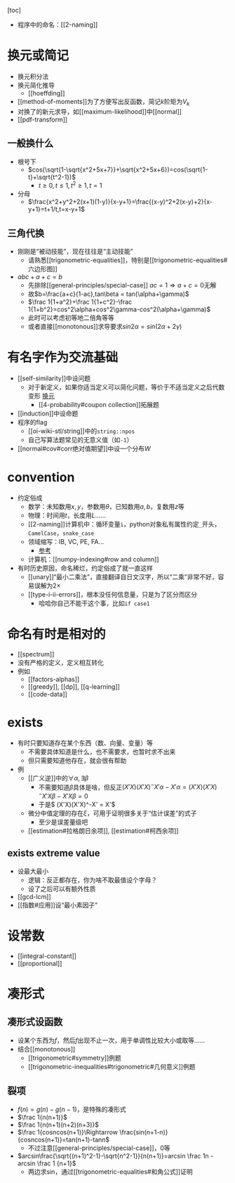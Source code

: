 [toc]
- 程序中的命名：[[2-naming]]
# 换元或简记
- 换元积分法
- 换元简化推导
  - [[hoeffding]]
- [[method-of-moments]]为了方便写出反函数，简记$k$阶矩为$V_k$
- 对换了的新元求导，如[[maximum-likelihood]]中[[normal]]
- [[pdf-transform]]
## 一般换什么
- 根号下
  - $cos(\sqrt{1-\sqrt{x^2+5x+7}}+\sqrt{x^2+5x+6})=cos(\sqrt{1-t}+\sqrt{t^2-1})$
    - $t\ge 0,t\le 1,t^2\ge 1,t=1$
- 分母
  - $\frac{x^2+y^2+2(x+1)(1-y)}{x-y+1}=\frac{(x-y)^2+2(x-y)+2}{x-y+1}=t+1/t,t=x-y+1$
## 三角代换
- 刚刚是“被动技能”，现在往往是“主动技能”
  - 请熟悉[[trigonometric-equalities]]，特别是[[trigonometric-equalities#六边形图]]
- $abc+a+c=b$
  - 先排除[[general-principles/special-case]] $ac=1\Rightarrow a+c=0$无解
  - 故$b=\frac{a+c}{1-ac},tan\beta = tan(\alpha+\gamma)$
  - $\frac 1{1+a^2}+\frac 1{1+c^2}-\frac 1{1+b^2}=cos^2\alpha+cos^2\gamma-cos^2(\alpha+\gamma)$
  - 此时可以考虑初等地二倍角等等
  - 或者直接[[monotonous]]求导要求$sin2\alpha=sin(2\alpha+2\gamma)$
# 有名字作为交流基础
- [[self-similarity]]中设问题
  - 对于新定义，如果你适当定义可以简化问题，等价于不适当定义之后代数变形 [换元](#换元或简记)
    - [[4-probability#coupon collection]]拓展题
- [[induction]]中设命题
- 程序的flag
  - [[oi-wiki-stl/string]]中的`string::npos`
  - 自己写算法题常见的无意义值（如`-1`）
- [[normal#cov#corr绝对值期望]]中设一个分布$W$
# convention
- 约定俗成
  - 数学：未知数用$x,y$，参数用$\theta$，已知数用$a,b$，复数用$z$等
  - 物理：时间用$t$，长度用$L$……
  - [[2-naming]]计算机中：循环变量`i`，python对象私有属性约定`_`开头，`CamelCase`，`snake_case`
  - 领域缩写：IB, VC, PE, FA...
    - [参考](https://zhuanlan.zhihu.com/p/42090782)
  - 计算机：[[numpy-indexing#row and column]]
- 有时历史原因，命名稀烂，约定俗成了就一直这样
  - [[unary]]“最小二乘法”，直接翻译自日文汉字，所以“二乘”非常不好，容易误解为$2\times$
  - [[type-i-ii-errors]]，根本没任何信息量，只是为了区分而区分
    - 哈哈你自己不能干这个事，比如`if case1`
# 命名有时是相对的
- [[spectrum]]
- 没有严格的定义，定义相互转化
- 例如
  - [[factors-alphas]]
  - [[greedy]], [[dp]], [[q-learning]]
  - [[code-data]]
# exists
- 有时只要知道存在某个东西（数、向量、变量）等
  - 不需要具体知道是什么，也不需要求，也暂时求不出来
  - 但只需要知道他存在，就会很有帮助
- 例
  - [[广义逆]]中的$\forall \alpha, \exists \beta$
    - 不需要知道$\beta$具体是啥，但反正$(X'X)(X'X)^-X'\alpha - X'\alpha=(X'X)(X'X)^-X'X\beta - X'X\beta=0$
    - 于是$ (X'X)(X'X)^-X' = X'$
  - 微分中值定理的存在$\xi$，可用于证明很多关于“估计误差”的式子
    - 至少是误差量级吧
  - [[estimation#拉格朗日余项]], [[estimation#柯西余项]]
## exists extreme value
- 设最大最小
  - 逻辑：反正都存在，你为啥不取最值设个字母？
  - 设了之后可以有额外性质
- [[gcd-lcm]]
- [[指数#应用]]设“最小素因子”
# 设常数
- [[integral-constant]]
- [[proportional]]
# 凑形式
## 凑形式设函数
- 设某个东西为$f$，然后$f$出现不止一次，用于单调性比较大小或取等……
- 结合[[monotonous]]
  - [[trigonometric#symmetry]]例题
  - [[trigonometric-inequalities#trigonometric#几何意义]]例题
## 裂项
- $f(n)=g(n)-g(n-1)$，是特殊的凑形式
- $\frac 1{n(n+1)}$
- $\frac 1{n(n+1)(n+2)(n+3)}$
- $\frac 1{cosncos(n+1)}\Rightarrow \frac{sin(n+1-n)}{cosncos(n+1)}=tan(n+1)-tann$
  - 不过注意[[general-principles/special-case]]，0等
- $arcsin\frac{\sqrt{(n+1)^2-1}-\sqrt{n^2-1}}{n(n+1)}=arcsin \frac 1n - arcsin \frac 1 {n+1}$
  - 两边求sin，通过[[trigonometric-equalities#和角公式]]证明